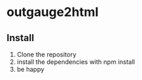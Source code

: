 # outgauge2html

## Install
1. Clone the repository
2. install the dependencies with npm install
3. be happy
